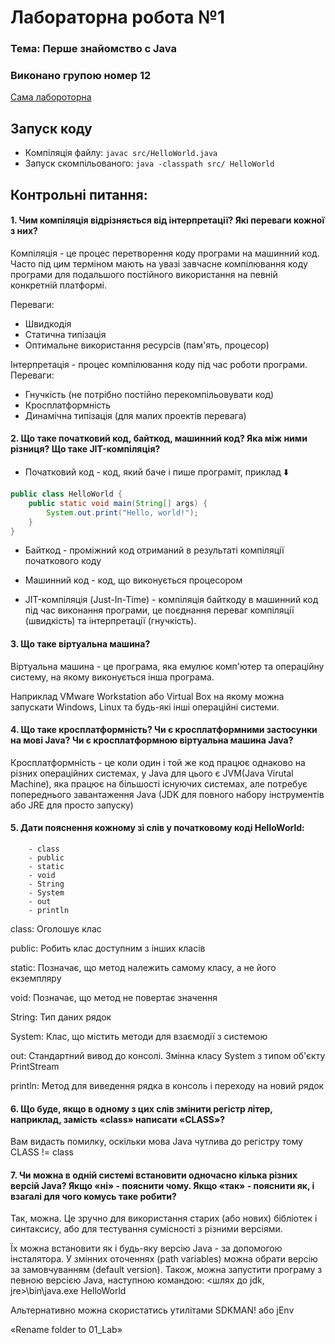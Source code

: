 # Лабораторна робота №1
### Тема: Перше знайомство с Java

### Виконано групою номер **12**

[Сама лабороторна](https://docs.google.com/document/d/10rnqlMyFtovVrV-nZTTk0k1Bc-jKuIcR/edit)

## Запуск коду
- Компіляція файлу: `javac src/HelloWorld.java`
- Запуск скомпільованого: `java -classpath src/ HelloWorld`

##  Контрольні питання:

#### 1. Чим компіляція відрізняється від інтерпретації? Які переваги кожної з них?

Компіляція - це процес перетворення коду програми на машинний код. Часто під цим терміном мають на увазі завчасне компілювання коду програми для подальшого постійного використання на певній конкретній платформі.

Переваги:
 - Швидкодія
 - Статична типізація
 - Оптимальне використання ресурсів (пам'ять, процесор)



Інтерпретація - процес компілювання коду під час роботи програми.
Переваги:
 - Гнучкість (не потрібно постійно перекомпільовувати код)
 - Кросплатформність
 - Динамічна типізація (для малих проектів перевага)


#### 2. Що таке початковий код, байткод, машинний код? Яка між ними різниця? Що таке JIT-компіляція?

- Початковий код - код, який баче і пише програміт, приклад ⬇️

```Java
public class HelloWorld {
    public static void main(String[] args) {
        System.out.print("Hello, world!");
    }
}
```

- Байткод - проміжний код отриманий в результаті компіляції початкового коду

- Машинний код - код, що  виконується процесором

- JIT-компіляція (Just-In-Time) - компіляція байткоду в машинний код під час виконання програми, це  поєднання переваг компіляції (швидкість) та інтерпретації (гнучкість).

#### 3. Що таке віртуальна машина?

Віртуальна машина - це програма, яка емулює комп'ютер та операційну систему, на якому виконується інша програма.

Наприклад VMware Workstation або Virtual Box на якому можна запускати Windows, Linux та будь-які інші операційні системи.

#### 4. Що таке кросплатформність? Чи є кросплатформними застосунки на мові Java? Чи є кросплатформною віртуальна машина Java?


Кросплатформність - це коли один і той же код працює однаково на різних операційних системах, у Java для цього є JVM(Java Virutal Machine), яка працює на більшості існуючих системах, але потребує попереднього завантаження Java (JDK для повного набору інструментів або JRE для просто запуску)

#### 5. Дати пояснення кожному зі слів у початковому коді HelloWorld:
```
    - class
    - public
    - static
    - void
    - String
    - System
    - out
    - println
```

class: Оголошує клас

public: Робить клас доступним з інших класів

static: Позначає, що метод належить самому класу, а не його екземпляру

void: Позначає, що метод не повертає значення

String: Тип даних рядок

System: Клас, що містить методи для взаємодії з системою

out: Стандартний вивод до консолі. Змінна класу System з типом об'єкту PrintStream

println: Метод для виведення рядка в консоль і переходу на новий рядок

#### 6. Що буде, якщо в одному з цих слів змінити регістр літер, наприклад, замість «class» написати «CLASS»?

Вам видасть помилку, оскільки мова Java чутлива до регістру тому CLASS != class

#### 7. Чи можна в одній системі встановити одночасно кілька різних версій Java? Якщо «ні» - пояснити чому. Якщо «так» - пояснити як, і взагалі для чого комусь таке робити?


Так, можна. Це зручно для використання старих (або нових) бібліотек і синтаксису, або для тестування сумісності з різними версіями.

Їх можна встановити як і будь-яку версію Java - за допомогою інсталятора. У змінних оточеннях (path variables) можна обрати версію за замовчуванням (default version). Також, можна запустити програму з певною версією Java, наступною командою: <шлях до jdk, jre>\bin\java.exe HelloWorld

Альтернативно можна скористатись утилітами SDKMAN! або jEnv

«Rename folder to 01_Lab»
